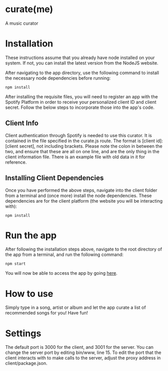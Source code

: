 # curate(me)
A music curator

# Installation
These instructions assume that you already have node installed on your system. If not, you can install the latest version from the NodeJS website.

After navigating to the app directory, use the following command to install the necessary node dependencies before running:

    npm install

After installing the requisite files, you will need to register an app with the Spotify Platform in order to receive your personalized client ID and client secret. Follow the below steps to incorporate those into the app's code.

## Client Info
Client authentication through Spotify is needed to use this curator. It is contained in the file specified in the curate.js route. The format is [client id]:[client secret], not including brackets. Please note the colon in between the two, and ensure that these are all on one line, and are the only thing in the client information file. There is an example file with old data in it for reference.

## Installing Client Dependencies
Once you have performed the above steps, navigate into the client folder from a terminal and (once more) install the node dependencies. These dependencies are for the client platform (the website you will be interacting with):

    npm install

# Run the app
After following the installation steps above, navigate to the root directory of the app from a terminal, and run the following command:

    npm start

You will now be able to access the app by going [here](http://localhost:3000/).

# How to use
Simply type in a song, artist or album and let the app curate a list of recommended songs for you! Have fun!

# Settings
The default port is 3000 for the client, and 3001 for the server. You can change the server port by editing bin/www, line 15. To edit the port that the client interacts with to make calls to the server, adjust the proxy address in client/package.json.
